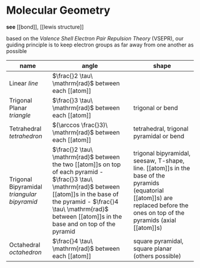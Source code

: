 # Molecular Geometry

**see** [[bond]], [[lewis structure]]

based on the _Valence Shell Electron Pair Repulsion Theory_ (VSEPR), our guiding principle is to keep electron groups as far away from one another as possible

| name                                        | angle                                                                                                                                                                                                                                               | shape                                                                                                                                                                           |
| ------------------------------------------- | --------------------------------------------------------------------------------------------------------------------------------------------------------------------------------------------------------------------------------------------------- | ------------------------------------------------------------------------------------------------------------------------------------------------------------------------------- |
| Linear _line_                               | $\frac{}2 \tau\ \mathrm{rad}$ between each [[atom]]                                                                                                                                                                                                 |                                                                                                                                                                                 |
| Trigonal Planar _triangle_                  | $\frac{}3 \tau\ \mathrm{rad}$ between each [[atom]]                                                                                                                                                                                                 | trigonal or bend                                                                                                                                                                |
| Tetrahedral _tetrahedron_                   | $(\arccos \frac{}3)\ \mathrm{rad}$ between each [[atom]]                                                                                                                                                                                            | tetrahedral, trigonal pyramidal or bend                                                                                                                                         |
| Trigonal Bipyramidal _triangular bipyramid_ | $\frac{}2 \tau\ \mathrm{rad}$ between the two [[atom]]s on top of each pyramid - $\frac{}3 \tau\ \mathrm{rad}$ between [[atom]]s in the base of the pyramid - $\frac{}4 \tau\ \mathrm{rad}$ between [[atom]]s in the base and on top of the pyramid | trigonal bipyramidal, seesaw, T-shape, line. [[atom]]s in the base of the pyramids (equatorial [[atom]]s) are replaced before the ones on top of the pyramids (axial [[atom]]s) |
| Octahedral _octahedron_                     | $\frac{}4 \tau\ \mathrm{rad}$ between each [[atom]]                                                                                                                                                                                                 | square pyramidal, square planar (others possible)                                                                                                                               |
